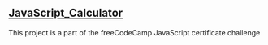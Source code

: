 ## [JavaScript_Calculator](https://christina11010.github.io/JavaScript_Calculator-/)
This project is a part of the freeCodeCamp JavaScript certificate challenge
